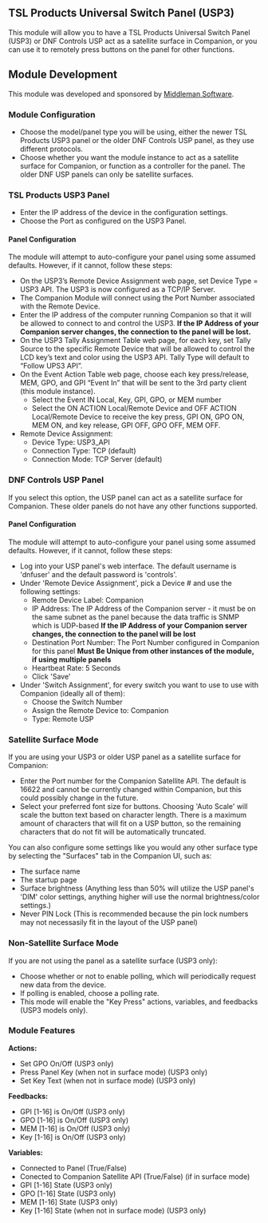 ## TSL Products Universal Switch Panel (USP3)

This module will allow you to have a TSL Products Universal Switch Panel (USP3) or DNF Controls USP act as a satellite surface in Companion, or you can use it to remotely press buttons on the panel for other functions.

## Module Development
This module was developed and sponsored by [Middleman Software](http://middleman.tv).

### Module Configuration

- Choose the model/panel type you will be using, either the newer TSL Products USP3 panel or the older DNF Controls USP panel, as they use different protocols.
- Choose whether you want the module instance to act as a satellite surface for Companion, or function as a controller for the panel. The older DNF USP panels can only be satellite surfaces.

### TSL Products USP3 Panel

- Enter the IP address of the device in the configuration settings.
- Choose the Port as configured on the USP3 Panel.

#### Panel Configuration

The module will attempt to auto-configure your panel using some assumed defaults. However, if it cannot, follow these steps:

- On the USP3’s Remote Device Assignment web page, set Device Type = USP3 API. The USP3 is now configured as a TCP/IP Server.
- The Companion Module will connect using the Port Number associated with the Remote Device.
- Enter the IP address of the computer running Companion so that it will be allowed to connect to and control the USP3. **If the IP Address of your Companion server changes, the connection to the panel will be lost.**
- On the USP3 Tally Assignment Table web page, for each key, set Tally Source to the specific Remote Device that will be allowed to control the LCD key’s text and color using the USP3 API. Tally Type will default to “Follow UPS3 API”.
- On the Event Action Table web page, choose each key press/release, MEM, GPO, and GPI “Event In” that will be sent to the 3rd party client (this module instance).
  - Select the Event IN Local, Key, GPI, GPO, or MEM number
  - Select the ON ACTION Local/Remote Device and OFF ACTION Local/Remote Device to receive the key press, GPI ON, GPO ON, MEM ON, and key release, GPI OFF, GPO OFF, MEM OFF.
- Remote Device Assignment:
  - Device Type: USP3_API
  - Connection Type: TCP (default)
  - Connection Mode: TCP Server (default)

### DNF Controls USP Panel

If you select this option, the USP panel can act as a satellite surface for Companion. These older panels do not have any other functions supported.

#### Panel Configuration

The module will attempt to auto-configure your panel using some assumed defaults. However, if it cannot, follow these steps:

- Log into your USP panel's web interface. The default username is 'dnfuser' and the default password is 'controls'.
- Under 'Remote Device Assignment', pick a Device # and use the following settings:
  - Remote Device Label: Companion
  - IP Address: The IP Address of the Companion server - it must be on the same subnet as the panel because the data traffic is SNMP which is UDP-based **If the IP Address of your Companion server changes, the connection to the panel will be lost**
  - Destination Port Number: The Port Number configured in Companion for this panel **Must Be Unique from other instances of the module, if using multiple panels**
  - Heartbeat Rate: 5 Seconds
  - Click 'Save'
- Under 'Switch Assignment', for every switch you want to use to use with Companion (ideally all of them):
  - Choose the Switch Number
  - Assign the Remote Device to: Companion
  - Type: Remote USP

### Satellite Surface Mode

If you are using your USP3 or older USP panel as a satellite surface for Companion:

- Enter the Port number for the Companion Satellite API. The default is 16622 and cannot be currently changed within Companion, but this could possibly change in the future.
- Select your preferred font size for buttons. Choosing 'Auto Scale' will scale the button text based on character length. There is a maximum amount of characters that will fit on a USP button, so the remaining characters that do not fit will be automatically truncated.

You can also configure some settings like you would any other surface type by selecting the "Surfaces" tab in the Companion UI, such as:

- The surface name
- The startup page
- Surface brightness (Anything less than 50% will utilize the USP panel's 'DIM' color settings, anything higher will use the normal brightness/color settings.)
- Never PIN Lock (This is recommended because the pin lock numbers may not necessasily fit in the layout of the USP panel)

### Non-Satellite Surface Mode

If you are not using the panel as a satellite surface (USP3 only):

- Choose whether or not to enable polling, which will periodically request new data from the device.
- If polling is enabled, choose a polling rate.
- This mode will enable the "Key Press" actions, variables, and feedbacks (USP3 models only).

### Module Features

**Actions:**

- Set GPO On/Off (USP3 only)
- Press Panel Key (when not in surface mode) (USP3 only)
- Set Key Text (when not in surface mode) (USP3 only)

**Feedbacks:**

- GPI [1-16] is On/Off (USP3 only)
- GPO [1-16] is On/Off (USP3 only)
- MEM [1-16] is On/Off (USP3 only)
- Key [1-16] is On/Off (USP3 only)

**Variables:**
* Connected to Panel (True/False)
* Conected to Companion Satellite API (True/False) (if in surface mode)
* GPI [1-16] State (USP3 only)
* GPO [1-16] State (USP3 only)
* MEM [1-16] State (USP3 only)
* Key [1-16] State (when not in surface mode) (USP3 only)
